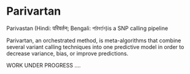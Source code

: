 # Parivartan

Parivastan (Hindi: परिवर्तन; Bengali: পরিবর্তন)is a SNP calling pipeline 

Parivartan, an orchestrated method, is meta-algorithms that combine several variant calling techniques into one predictive model in order to decrease variance, bias, or improve predictions.

WORK UNDER PROGRESS .... 
